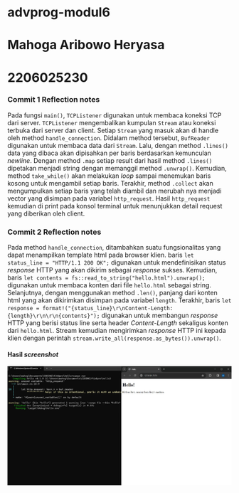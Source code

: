 # advprog-modul6

# Mahoga Aribowo Heryasa

# 2206025230

###  Commit 1 Reflection notes

Pada fungsi `main()`, `TCPListener` digunakan untuk membaca koneksi TCP dari server. `TCPListener` mengembalikan kumpulan `Stream` atau koneksi terbuka dari server dan client. Setiap `Stream` yang masuk akan di handle oleh method `handle_connection`. Didalam method tersebut, `BufReader` digunakan untuk membaca data dari `Stream`. Lalu, dengan method `.lines()` data yang dibaca akan dipisahkan per baris berdasarkan kemunculan *newline*. Dengan method `.map` setiap result dari hasil method `.lines()` dipetakan menjadi string dengan memanggil method `.unwrap()`. Kemudian, method `take_while()` akan melakukan *loop* sampai menemukan baris kosong untuk mengambil setiap baris. Terakhir, method `.collect` akan mengumpulkan setiap baris yang telah diambil dan merubah nya menjadi vector yang disimpan pada variabel `http_request`. Hasil `http_request` kemudian di print pada konsol terminal untuk menunjukkan detail request yang diberikan oleh client.

###  Commit 2 Reflection notes

Pada method `handle_connection`, ditambahkan suatu fungsionalitas yang dapat menampilkan template html pada browser klien. baris `let status_line = "HTTP/1.1 200 OK";` digunakan untuk mendefinisikan status *response* HTTP yang akan dikirim sebagai *response* sukses. Kemudian, baris `let contents = fs::read_to_string("hello.html").unwrap();` digunakan untuk membaca konten dari file `hello.html` sebagai string. Selanjutnya, dengan menggunakan method `.len()`, panjang dari konten html yang akan dikirimkan disimpan pada variabel `length`. Terakhir, baris `let response = format!("{status_line}\r\nContent-Length: {length}\r\n\r\n{contents}");` digunakan untuk membangun *response* HTTP yang berisi status line serta header *Content-Length* sekaligus konten dari `hello.html`. Stream kemudian mengirimkan *response* HTTP ini kepada klien dengan perintah `stream.write_all(response.as_bytes()).unwrap()`.  

#### Hasil *screenshot*

![Commit 2 screen capture](assets/images/commit2.jpg)